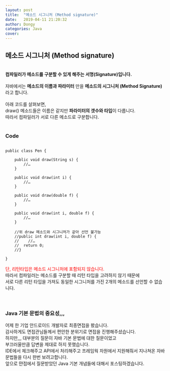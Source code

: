 ```yaml
---
layout: post
title:  "메소드 시그니처 (Method signature)"
date:   2019-04-11 21:20:32
author: Dongy
categories: Java
cover:
---
```


## 메소드 시그니처 (Method signature)
<br>
<strong>컴파일러가 메소드를 구분할 수 있게 해주는 서명(Signature)입니다.</strong><br>
<br>
자바에서는 <strong>메소드의 이름과 파라미터</strong> 만을 <strong>메소드의 시그니처 (Method Signature)</strong> 라고 합니다.<br>
<br>
아래 코드를 살펴보면, <br>
draw() 메소드들은 이름은 같지만 <strong>파라미터의 갯수와 타입</strong>이 다릅니다.<br> 
따라서 컴파일러가 서로 다른 메소드로 구분합니다.<br>
<br>


### Code
```

public class Pen {
    
    public void draw(String s) {
        //…
    }

    public void draw(int i) {
        //…
    }

    public void draw(double f) {
        //…
    }

    public void draw(int i, double f) {
        //…
    }

    //위 draw 메소드와 시그니처가 같아 선언 불가능
    //public int draw(int i, double f) {
    //    //…
	//  return 0;
    //}

}

```


<span style="color:red">단, 리턴타입은 메소드 시그니처에 포함되지 않습니다.</span><br>
따라서 컴파일러는 메소드를 구분할 때 리턴 타입을 고려하지 않기 때문에 <br>
서로 다른 리턴 타입을 가져도 동일한 시그니처를 가진 2개의 메소드를 선언할 수 없습니다.<br>
<br><br>


### Java 기본 문법의 중요성,,,
어제 한 기업 안드로이드 개발자로 최종면접을 봤습니다.<br>
감사하게도 면접관님들께서 편안한 분위기로 면접을 진행해주셨습니다.<br>
하지만,,, 대부분의 질문이 자바 기본 문법에 대한 질문이었고<br>
부끄러울만큼 답변을 제대로 하지 못했습니다.<br>
IDE에서 체크해주고 API에서 처리해주고 프레임웍 차원에서 지원해줘서 지나쳐온 자바 문법들을 다시 한번 보려고합니다.<br>
앞으로 먄접에서 질문받았던 Java 기본 개념들에 대해서 포스팅하겠습니다. <br><br>
